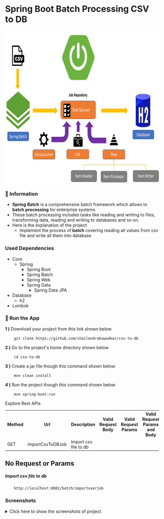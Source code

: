 # Spring Boot Batch Processing CSV to DB

<img src="screenshots/spring_boot_batch_main_image.png" alt="Main Information" width="800" height="500">

### 📖 Information

<ul style="list-style-type:disc">
  <li><b>Spring Batch</b> is a comprehensive batch framework which allows to <b>batch processing</b> for enterprise systems</li>
  <li>These batch processing includes tasks like  reading and writing to files,
transforming data, reading and writing to databases and so on.</li>
  <li>Here is the explanation of the project
      <ul>
        <li>Implement the process of <b>batch</b> covering reading all values from csv file and write all them into database</li>
      </ul>
  </li>
</ul>

### Used Dependencies
* Core
    * Spring
        * Spring Boot
        * Spring Batch
        * Spring Web
        * Spring Data
            * Spring Data JPA
* Database
    * h2
* Lombok

### 🔨 Run the App

<b>1 )</b> Download your project from this link shown below 
```
    git clone https://github.com/shailendrakawadkar/csv-to-db
```

<b>2 )</b> Go to the project's home directory shown below
```
    cd csv-to-db
```

<b>3 )</b> Create a jar file though this command shown below
```
    mvn clean install
```

<b>4 )</b> Run the project though this command shown below
```
    mvn spring-boot:run
```


Explore Rest APIs
<table style="width:100%">
  <tr>
    <th>Method</th>
    <th>Url</th>
    <th>Description</th>
    <th>Valid Request Body</th>
    <th>Valid Request Params</th>
    <th>Valid Request Params and Body</th>
    <th>No Request or Params</th>
  </tr>
  <tr>
      <td>GET</td>
      <td>importCsvToDBJob</td>
      <td>Import csv file to db</td>
      <td></td>
      <td></td>
      <td></td>
      <td><a href="README.md#importCsvToDBJob">Info</a></td>
  </tr>
</table>


## No Request or Params

##### <a id="importCsvToDBJob">Import csv file to db
```
    http://localhost:8081/batch/importuserjob
```

### Screenshots

<details>
<summary>Click here to show the screenshots of project</summary>
    <p> Figure 1 </p>
    <img src ="screenshots/1.PNG">
    <p> Figure 2 </p>
    <img src ="screenshots/2.PNG">
    <p> Figure 3 </p>
    <img src ="screenshots/3.PNG">
    <p> Figure 4 </p>
    <img src ="screenshots/4.PNG">
    <p> Figure 5 </p>
    <img src ="screenshots/5.PNG">
</details>    